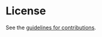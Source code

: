 # License

See the
[guidelines for contributions](https://github.com/ietf-wg-httpapi/link-hint/blob/main/CONTRIBUTING.md).
